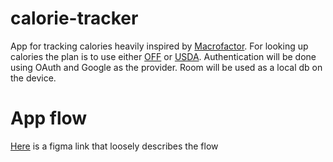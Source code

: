# calorie-tracker
App for tracking calories heavily inspired by [Macrofactor](https://macrofactorapp.com/). For looking up calories the plan is to use either [OFF](https://world.openfoodfacts.org/data) or [USDA](https://fdc.nal.usda.gov/api-guide). Authentication will be done using OAuth and Google as the provider. Room will be used as a local db on the device.


# App flow
[Here](https://www.figma.com/design/SHzRvPie1Wqx2e7TiZzgy3/Calorie-app-flow?node-id=0-1&t=SnXio136iB3zASD1-1) is a figma link that loosely describes the flow 

